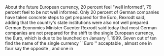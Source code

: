 About the future European currency, 20 percent feel "well informed", 79 percent feel to be not well informed.
Only 20 percent of German companies have taken concrete steps to get prepared for the Euro, Rexrodt said, adding that the country's state institutions were also not well prepared.
German Economics Minister Guenter Rexrodt said today that most German companies are not prepared for the shift to the single European currency, the Euro, which is due to be launched on January 1, 1999.
Seven out of ten find the name of the single currency `` Euro '' acceptable , almost one in four say the opposite , and one in 